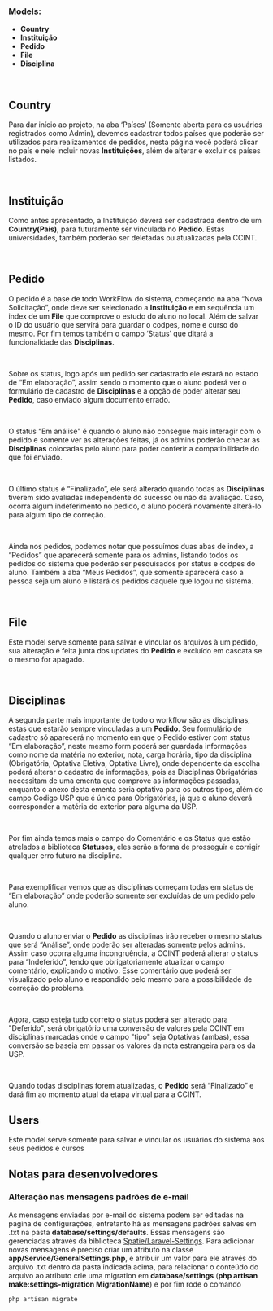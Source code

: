### Models:

- <b>Country</b>
- <b>Instituição</b>
- <b>Pedido</b>
- <b>File</b>
- <b>Disciplina</b>
<br>

## Country
<p>Para dar início ao projeto, na aba ‘Países’ (Somente aberta para os usuários registrados como Admin), devemos cadastrar todos países que poderão ser utilizados para realizamentos de pedidos, nesta página você poderá clicar no país e nele incluir novas <b>Instituições</b>, além de alterar e excluir os países listados.</p><br>

## Instituição
<p>Como antes apresentado, a Instituição deverá ser cadastrada dentro de um <b>Country(País)</b>, para futuramente ser vinculada no <b>Pedido</b>. Estas universidades, também poderão ser deletadas ou atualizadas pela CCINT.</p><br>
  
## Pedido
<p>O pedido é a base de todo WorkFlow do sistema, começando na aba “Nova Solicitação”, onde deve ser selecionado a <b>Instituição</b> e em sequência um index de um <b>File</b> que comprove o estudo do aluno no local. Além de salvar o ID do usuário que servirá para guardar o codpes, nome e curso do mesmo. Por fim temos também o campo ‘Status’ que ditará a funcionalidade das <b>Disciplinas</b>.</p><br>
<p>Sobre os status, logo após um pedido ser cadastrado ele estará no estado de “Em elaboração”, assim sendo o momento que o aluno poderá ver o formulário de cadastro de <b>Disciplinas</b> e a opção de poder alterar seu <b>Pedido</b>, caso enviado algum documento errado.</p><br>
<p>O status “Em análise" é quando o aluno não consegue mais interagir com o pedido e somente ver as alterações feitas, já os admins poderão checar as <b>Disciplinas</b> colocadas pelo aluno para poder conferir a compatibilidade do que foi enviado.</p><br>
<p>O último status é  “Finalizado”, ele será alterado quando todas as <b>Disciplinas</b> tiverem sido avaliadas independente do sucesso ou não da avaliação. Caso, ocorra algum indeferimento no pedido, o aluno poderá novamente alterá-lo para algum tipo de correção.</p><br>
<p>Ainda nos pedidos, podemos notar que possuímos duas abas de index, a “Pedidos” que aparecerá somente para os admins, listando todos os pedidos do sistema que poderão ser pesquisados por status e codpes do aluno. Também a aba “Meus Pedidos”, que somente aparecerá caso a pessoa seja um aluno e listará os pedidos daquele que logou no sistema.</p><br>

## File
<p>Este model serve somente para salvar e vincular os arquivos à um pedido, sua alteração é feita junta dos updates do <b>Pedido</b> e excluído em cascata se o mesmo for apagado. </p><br>

## Disciplinas
<p>A segunda parte mais importante de todo o workflow são as disciplinas, estas que estarão sempre vinculadas a um <b>Pedido</b>. Seu formulário de cadastro só aparecerá no momento em que o Pedido estiver com status “Em elaboração”, neste mesmo form poderá ser guardada informações como nome da matéria no exterior, nota, carga horária, tipo da disciplina (Obrigatória, Optativa Eletiva, Optativa Livre), onde dependente da escolha poderá alterar o cadastro de informações, pois as Disciplinas Obrigatórias necessitam de uma ementa que comprove as informações passadas, enquanto o anexo desta ementa seria optativa para os outros tipos, além do campo Codigo USP que é único para Obrigatórias, já que o aluno deverá corresponder a matéria do exterior para alguma da USP.</p><br>
<p>Por fim ainda temos mais o campo do Comentário e os Status que estão atrelados a biblioteca <b>Statuses</b>, eles serão a forma de prosseguir e corrigir qualquer erro futuro na disciplina.</p><br>
<p>Para exemplificar vemos que as disciplinas começam todas em status de “Em elaboração” onde poderão somente ser excluídas de um pedido pelo aluno.</p><br>
<p>Quando o aluno enviar o <b>Pedido</b> as disciplinas irão receber o mesmo status que será “Análise”, onde poderão ser alteradas somente pelos admins. Assim caso ocorra alguma incongruência, a CCINT poderá alterar o status para “Indeferido”, tendo que obrigatoriamente atualizar o campo comentário, explicando o motivo. Esse comentário que poderá ser visualizado pelo aluno e respondido pelo mesmo para a possibilidade de correção do problema.</p><br>
<p>Agora, caso esteja tudo correto o status poderá ser alterado para "Deferido", será obrigatório uma conversão de valores pela CCINT em disciplinas marcadas onde o campo "tipo" seja Optativas (ambas), essa conversão se baseia em passar os valores da nota estrangeira para os da USP.</p><br>
<p>Quando todas disciplinas forem atualizadas, o <b>Pedido</b> será “Finalizado” e dará fim ao momento atual da etapa virtual para a CCINT.</p>

## Users
<p>Este model serve somente para salvar e vincular os usuários do sistema aos seus pedidos e cursos</P> 

## Notas para desenvolvedores

### Alteração nas mensagens padrões de e-mail
As mensagens enviadas por e-mail do sistema podem ser editadas na página de configurações, entretanto há as mensagens padrões salvas em .txt na pasta **database/settings/defaults**. Essas mensagens são gerenciadas através da biblioteca [Spatie/Laravel-Settings](https://github.com/spatie/laravel-settings).
Para adicionar novas mensagens é preciso criar um atributo na classe **app/Service/GeneralSettings.php**, e atribuir um valor para ele através do arquivo .txt dentro da pasta indicada acima, para relacionar o conteúdo do arquivo ao atributo crie uma migration em **database/settings** (**php artisan make:settings-migration MigrationName**) e por fim rode o comando 

```
php artisan migrate
```
<br>
